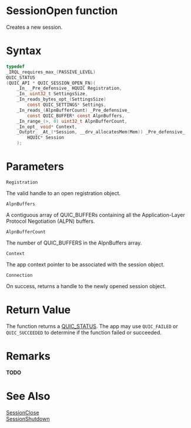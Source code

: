 SessionOpen function
======

Creates a new session.

# Syntax

```C
typedef
_IRQL_requires_max_(PASSIVE_LEVEL)
QUIC_STATUS
(QUIC_API * QUIC_SESSION_OPEN_FN)(
    _In_ _Pre_defensive_ HQUIC Registration,
    _In_ uint32_t SettingsSize,
    _In_reads_bytes_opt_(SettingsSize)
        const QUIC_SETTINGS* Settings,
    _In_reads_(AlpnBufferCount) _Pre_defensive_
        const QUIC_BUFFER* const AlpnBuffers,
    _In_range_(>, 0) uint32_t AlpnBufferCount,
    _In_opt_ void* Context,
    _Outptr_ _At_(*Session, __drv_allocatesMem(Mem)) _Pre_defensive_
        HQUIC* Session
    );
```

# Parameters

`Registration`

The valid handle to an open registration object.

`AlpnBuffers`

A contiguous array of QUIC_BUFFERs containing all the Application-Layer Protocol Negotiation (ALPN) buffers.

`AlpnBufferCount`

The number of QUIC_BUFFERS in the AlpnBuffers array.

`Context`

The app context pointer to be associated with the session object.

`Connection`

On success, returns a handle to the newly opened session object.


# Return Value

The function returns a [QUIC_STATUS](../api/QUIC_STATUS.md). The app may use `QUIC_FAILED` or `QUIC_SUCCEEDED` to determine if the function failed or succeeded.

# Remarks

**TODO**

# See Also

[SessionClose](SessionClose.md)<br>
[SessionShutdown](SessionShutdown.md)<br>
